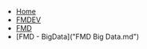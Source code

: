<!-- docs/_sidebar.md -->

* [Home](/)
* [FMDEV](FMDEV.md)
* [FMD](FMD.md)
* [FMD - BigData]("FMD Big Data.md")
